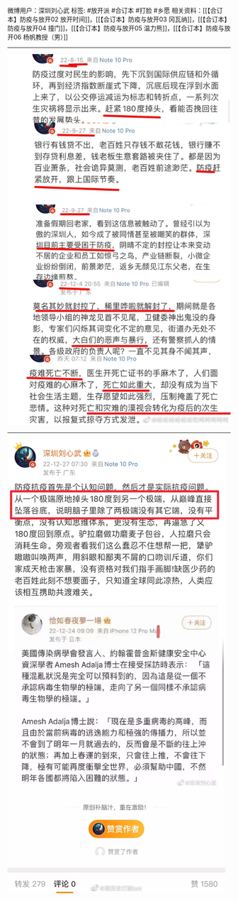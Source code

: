 微博用户：深圳刘心武
标签: #放开派  #合订本 #打脸 #乡愿 
相关资料：[[【合订本】防疫与放开02 放开时间]]，[[【合订本】防疫与放开03 冈瓦纳]]，[[【合订本】防疫与放开04 撞门]]，[[【合订本】防疫与放开05 温力熊]]，[[【合订本】防疫与放开06 杨帆教授（男）]]
***
![](https://raw.githubusercontent.com/bluntvoice/mypic/main/IMG_20230108_214557_615_1.jpg)
***
![](https://raw.githubusercontent.com/bluntvoice/mypic/main/IMG_20230108_214603_030.jpg)